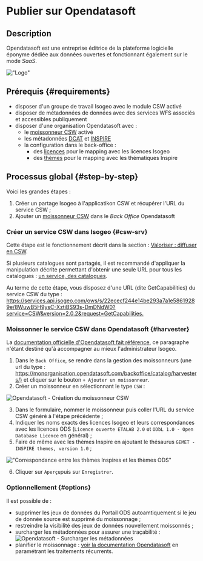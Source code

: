 # Publier sur Opendatasoft

## Description

Opendatasoft est une entreprise éditrice de la plateforme logicielle éponyme dédiée aux données ouvertes et fonctionnant également sur le mode _SaaS_.

!["Logo"](/assets/ods/logo_ods.png)

## Prérequis {#requirements}

- disposer d&apos;un groupe de travail Isogeo avec le module CSW activé
- disposer de métadonnées de données avec des services WFS associés et accessibles publiquement
- disposer d&apos;une organisation Opendatasoft avec :
  - le [moissonneur CSW](https://help.opendatasoft.com/platform/fr/publishing_data/02_harvesting_a_catalog/harvesters/csw.html) activé
  - les métadonnées [DCAT](https://help.opendatasoft.com/platform/fr/publishing_data/06_configuring_metadata/interoperability_metadata.html#dcat-metadata) et [INSPIRE](https://help.Opendatasoft.com/platform/fr/publishing_data/06_configuring_metadata/interoperability_metadata.html#inspire)
  - la configuration dans le back-office :
    - des [licences](https://help.opendatasoft.com/platform/fr/configuring_domain/02_managing_legal_information/legals.html#licenses) pour le mapping avec les licences Isogeo
    - des [thèmes](https://help.opendatasoft.com/platform/fr/customizing_look_and_feel/05_defining_dataset_themes/dataset_themes.html) pour le mapping avec les thématiques Inspire

## Processus global {#step-by-step}

Voici les grandes étapes :

1. Créer un partage Isogeo à l&apos;applicatikon CSW et récupérer l&apos;URL du service CSW ;
2. Ajouter un [moissonneur CSW](https://docs.opendatasoft.com/fr/sourcing_and_processing_data/harvesters/csw.html) dans le _Back Office_ Opendatasoft

### Créer un service CSW dans Isogeo {#csw-srv}

Cette étape est le fonctionnement décrit dans la section : [Valoriser : diffuser en CSW](/features/publish/csw_server.html).

Si plusieurs catalogues sont partagés, il est recommandé d&apos;appliquer la manipulation décrite permettant d&apos;obtenir une seule URL pour tous les catalogues : [un service, des catalogues](https://help.isogeo.com/fr/features/publish/csw_server.html#un-service-des-catalogues).

Au terme de cette étape, vous disposez d&apos;une URL (dite GetCapabilities) du service CSW du type : <https://services.api.isogeo.com/ows/s/22ececf244e14be293a7a1e58619289e/8WuwB5H9ysC-XztiBS93s-DmDNdW0?service=CSW&version=2.0.2&request=GetCapabilities.>

### Moissonner le service CSW dans Opendatasoft {#harvester}

La [documentation officielle d&apos;Opendatasoft fait référence](https://docs.opendatasoft.com/fr/sourcing_and_processing_data/harvesting_a_catalog.html), ce paragraphe n&apos;étant destiné qu&apos;à accompagner au mieux l&apos;administrateur Isogeo. 

1. Dans le `Back Office`, se rendre dans la gestion des moissonneurs (une url du type : <https://monorganisation.opendatasoft.com/backoffice/catalog/harvesters/)> et cliquer sur le bouton `+ Ajouter un moissonneur`.
2. Créer un moissonneur en sélectionnant le type `CSW` :

![](/assets/ods/csw2ods_harvester_create.png "Opendatasoft - Création du moissonneur CSW")

3. Dans le formulaire, nommer le moissonneur puis coller l&apos;URL du service CSW généré à l&apos;étape précédente ;
4. Indiquer les noms exacts des licences Isogeo et leurs correspondances avec les licences ODS (`Licence ouverte ETALAB 2.0` et `ODbL 1.0 - Open Database Licence` en général) ;
5. Faire de même avec les thèmes Inspire en ajoutant le thésaurus `GEMET - INSPIRE themes, version 1.0` ;

!["Correspondance entre les thèmes Inspires et les thèmes ODS"](/assets/ods/licenses_and_inspire_themes_mapping.png)

6. Cliquer sur `Aperçu`puis sur `Enregistrer`.

### Optionnellement {#options}

Il est possible de :

* supprimer les jeux de données du Portail ODS autoamtiquement si le jeu de donnée source est supprimé du moissonnage ;
* restreindre la visibilité des jeux de données nouvellement moissonnés ;
* surcharger les métadonnées pour assurer une traçabilité :
![](/assets/ods/csw2ods_harvester_option_overload.png "Opendatasoft - Surcharger les métadonnées")
* planifier le moissonnage : [voir la documentation Opendatasoft](https://docs.opendatasoft.com/fr/sourcing_and_processing_data/harvesting_a_catalog.html#scheduling) en paramétrant les traitements récurrents.